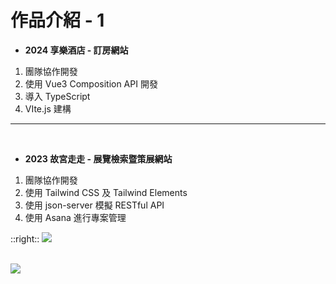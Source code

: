 # 作品介紹 - 1

* **2024 享樂酒店 - 訂房網站**
1. 團隊協作開發
2. 使用 Vue3 Composition API 開發
3. 導入 TypeScript
4. VIte.js 建構
<hr />
<br />

* **2023 故宮走走 - 展覽檢索暨策展網站**
1. 團隊協作開發
2. 使用 Tailwind CSS 及 Tailwind Elements
3. 使用 json-server 模擬 RESTful API
4. 使用 Asana 進行專案管理


::right::
![](https://i.imgur.com/ubYOUUd.png)
<br />
<br />

![](https://i.imgur.com/aGGlOfg.png)
<!-- ![](https://i.imgur.com/qwfx1Ta.png) -->